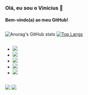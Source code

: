 ### Olá, eu sou o Vinicius 👋
#### Bem-vindo(a) ao meu GitHub!
##
![Anurag's GitHub stats](https://github-readme-stats.vercel.app/api?username=vinicius-lv&show_icons=true&theme=dark)
[![Top Langs](https://github-readme-stats.vercel.app/api/top-langs/?username=vinicius-lv&theme=dark)](https://github.com/vinicius-lv/github-readme-stats)
##
<div>
  <ul>
    <li><img src="https://img.shields.io/badge/HTML5-E34F26?style=for-the-badge&logo=html5&logoColor=white"></li>
    <li><img src="https://img.shields.io/badge/CSS3-1572B6?style=for-the-badge&logo=css3&logoColor=white"></li>
    <li><img src="https://img.shields.io/badge/JavaScript-F7DF1E?style=for-the-badge&logo=javascript&logoColor=black"></li>
    <li><img src="https://img.shields.io/badge/PHP-777BB4?style=for-the-badge&logo=php&logoColor=white"></li>
    <li><img src="https://img.shields.io/badge/Java-ED8B00?style=for-the-badge&logo=java&logoColor=white"></li>
  </ul>
</div>

##
<div>
  <a href="https://www.deviantart.com/vinizaum" target="_blank"><img src="https://img.shields.io/badge/DeviantArt-05CC47?style=for-the-badge&logo=deviantart&logoColor=white"></a>
  <a href="https://www.linkedin.com/in/vinicius-vasconcelos1/" target="_blank"><img src="https://img.shields.io/badge/LinkedIn-0077B5?style=for-the-badge&logo=linkedin&logoColor=white"></a>
</div>



